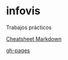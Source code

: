 # infovis
Trabajos prácticos

[Cheatsheet Markdown](github.com/adam-p/markdown-here/wiki/Markdown-Cheatsheet)


[gh-pages](https://camicollado.github.io/infovis/index.html)
